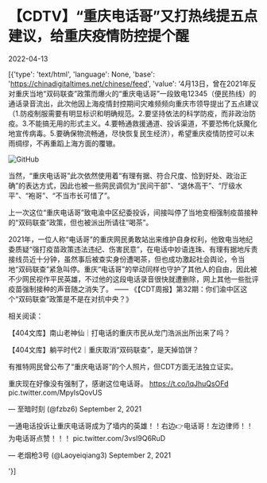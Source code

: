 # 【CDTV】“重庆电话哥”又打热线提五点建议，给重庆疫情防控提个醒

2022-04-13

[{'type': 'text/html', 'language': None, 'base': 'https://chinadigitaltimes.net/chinese/feed', 'value': '4月13日，曾在2021年反对重庆当地“双码联查”政策而爆火的“重庆电话哥”一段致电12345（便民热线）的通话录音流出，此次他因上海疫情封控期间灾难频频向重庆市领导提出了五点建议（1.防疫制服需要有明显标识和明确规范。2.要坚持依法的科学防疫，而非政治防疫。3.不能搞无用的形式主义。4.要畅通救援通道、投诉渠道，不要恐怖化妖魔化地宣传病毒。5.要确保物流畅通，尽快恢复民生经济），希望重庆疫情防控可以未雨绸缪，不再重蹈上海方面的覆辙。

![GitHub](https://chinadigitaltimes.net/chinese/files/2022/04/image-1649860002801.png)

当然，“重庆电话哥”此次依然使用着“有理有据、符合尺度、恰到好处、政治正确”的表达方式，因此也被一些网民调侃为“民间干部”、“退休高干”、“厅级水平”、“袍哥”、“不当市长可惜了”。



上一次这位“重庆电话哥”致电渝中区纪委投诉，间接叫停了当地变相强制疫苗接种的“双码联查”政策，但也被派出所请往“喝茶”。



2021年，一位人称“电话哥”的重庆网民勇敢站出来维护自身权利，他致电当地纪委质疑“强打疫苗政策违法违纪、伤害民意”，在电话中妙语连珠、有理有据地斥责接线员近十分钟，虽然事后被查实身份遭喝茶，但也成功激起社会舆论，令当地“双码联查”紧急叫停。重庆“电话哥”的举动同样也守护了其他人的自由，因此被不少网民视作平民英雄，不过他的这段电话录音很快就遭删除，网上其他一些批评疫苗强制接种的声音随之消失了。 —— 《【CDT周报】第32期：你们渝中区这个“双码联查”政策是不是在对抗中央？》





相关阅读：



【404文库】南山老神仙｜打电话的重庆市民从龙门浩派出所出来了吗？

【404文库】躺平时代2｜重庆取消“双码联查”，是天掉馅饼？



有推特网民曾公布了“重庆电话哥”的个人照片，但CDT方面无法独立证实。



重庆现在好像没有强制了，感谢这位电话哥。 https://t.co/lqJhuQsOFd pic.twitter.com/MpylsQovUS

&mdash; 至暗时刻 (@fzbz6) September 2, 2021





一通电话投诉让重庆电话哥成为了墙内的英雄！！右边👉电话哥！左边律师！！为电话哥点赞！！！ pic.twitter.com/3vsI9Q6RuD

&mdash; 老烟枪3号 (@Laoyeiqiang3) September 2, 2021

'}]